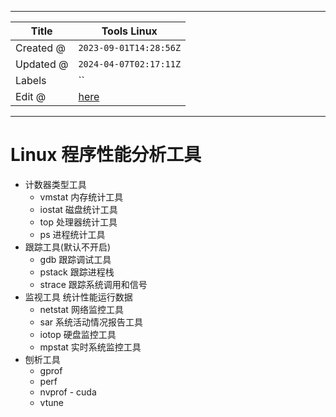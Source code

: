 -----

| Title     | Tools Linux                                      |
| --------- | ------------------------------------------------ |
| Created @ | `2023-09-01T14:28:56Z`                           |
| Updated @ | `2024-04-07T02:17:11Z`                           |
| Labels    | \`\`                                             |
| Edit @    | [here](https://github.com/junxnone/opt/issues/5) |

-----

# Linux 程序性能分析工具

  - 计数器类型工具
      - vmstat 内存统计工具
      - iostat 磁盘统计工具
      - top 处理器统计工具
      - ps 进程统计工具
  - 跟踪工具(默认不开启)
      - gdb 跟踪调试工具
      - pstack 跟踪进程栈
      - strace 跟踪系统调用和信号
  - 监视工具 统计性能运行数据
      - netstat 网络监控工具
      - sar 系统活动情况报告工具
      - iotop 硬盘监控工具
      - mpstat 实时系统监控工具
  - 刨析工具
      - gprof
      - perf
      - nvprof - cuda
      - vtune
